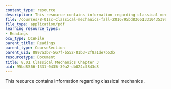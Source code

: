 ```yaml
---
content_type: resource
description: This resource contains information regarding classical mechanics.
file: /courses/8-01sc-classical-mechanics-fall-2016/95bd83661331043539a2db024cf843d8_MIT8_01F16_chapter3.pdf
file_type: application/pdf
learning_resource_types:
- Readings
ocw_type: OCWFile
parent_title: Readings
parent_type: CourseSection
parent_uid: 8897a3b7-567f-b552-81b3-2f8a1de7b53b
resourcetype: Document
title: 8.01 Classical Mechanics Chapter 3
uid: 95bd8366-1331-0435-39a2-db024cf843d8
---
```

This resource contains information regarding classical mechanics.
